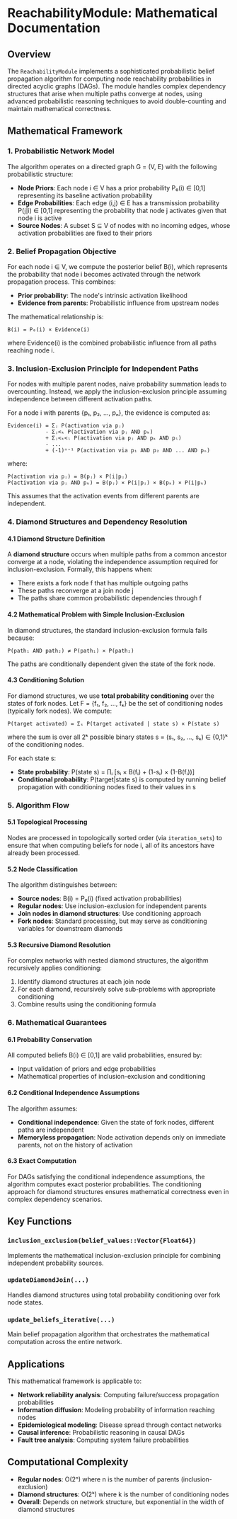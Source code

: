 # ReachabilityModule: Mathematical Documentation

## Overview

The `ReachabilityModule` implements a sophisticated probabilistic belief propagation algorithm for computing node reachability probabilities in directed acyclic graphs (DAGs). The module handles complex dependency structures that arise when multiple paths converge at nodes, using advanced probabilistic reasoning techniques to avoid double-counting and maintain mathematical correctness.

## Mathematical Framework

### 1. Probabilistic Network Model

The algorithm operates on a directed graph G = (V, E) with the following probabilistic structure:

- **Node Priors**: Each node i ∈ V has a prior probability P₀(i) ∈ [0,1] representing its baseline activation probability
- **Edge Probabilities**: Each edge (i,j) ∈ E has a transmission probability P(j|i) ∈ [0,1] representing the probability that node j activates given that node i is active
- **Source Nodes**: A subset S ⊆ V of nodes with no incoming edges, whose activation probabilities are fixed to their priors

### 2. Belief Propagation Objective

For each node i ∈ V, we compute the posterior belief B(i), which represents the probability that node i becomes activated through the network propagation process. This combines:

- **Prior probability**: The node's intrinsic activation likelihood
- **Evidence from parents**: Probabilistic influence from upstream nodes

The mathematical relationship is:
```
B(i) = P₀(i) × Evidence(i)
```

where Evidence(i) is the combined probabilistic influence from all paths reaching node i.

### 3. Inclusion-Exclusion Principle for Independent Paths

For nodes with multiple parent nodes, naive probability summation leads to overcounting. Instead, we apply the inclusion-exclusion principle assuming independence between different activation paths.

For a node i with parents {p₁, p₂, ..., pₙ}, the evidence is computed as:

```
Evidence(i) = Σⱼ P(activation via pⱼ) 
            - Σⱼ<ₖ P(activation via pⱼ AND pₖ)
            + Σⱼ<ₖ<ₗ P(activation via pⱼ AND pₖ AND pₗ)
            - ...
            + (-1)ⁿ⁺¹ P(activation via p₁ AND p₂ AND ... AND pₙ)
```

where:
```
P(activation via pⱼ) = B(pⱼ) × P(i|pⱼ)
P(activation via pⱼ AND pₖ) = B(pⱼ) × P(i|pⱼ) × B(pₖ) × P(i|pₖ)
```

This assumes that the activation events from different parents are independent.

### 4. Diamond Structures and Dependency Resolution

#### 4.1 Diamond Structure Definition

A **diamond structure** occurs when multiple paths from a common ancestor converge at a node, violating the independence assumption required for inclusion-exclusion. Formally, this happens when:

- There exists a fork node f that has multiple outgoing paths
- These paths reconverge at a join node j
- The paths share common probabilistic dependencies through f

#### 4.2 Mathematical Problem with Simple Inclusion-Exclusion

In diamond structures, the standard inclusion-exclusion formula fails because:
```
P(path₁ AND path₂) ≠ P(path₁) × P(path₂)
```

The paths are conditionally dependent given the state of the fork node.

#### 4.3 Conditioning Solution

For diamond structures, we use **total probability conditioning** over the states of fork nodes. Let F = {f₁, f₂, ..., fₖ} be the set of conditioning nodes (typically fork nodes). We compute:

```
P(target activated) = Σₛ P(target activated | state s) × P(state s)
```

where the sum is over all 2ᵏ possible binary states s = (s₁, s₂, ..., sₖ) ∈ {0,1}ᵏ of the conditioning nodes.

For each state s:
- **State probability**: P(state s) = ∏ᵢ [sᵢ × B(fᵢ) + (1-sᵢ) × (1-B(fᵢ))]
- **Conditional probability**: P(target|state s) is computed by running belief propagation with conditioning nodes fixed to their values in s

### 5. Algorithm Flow

#### 5.1 Topological Processing

Nodes are processed in topologically sorted order (via `iteration_sets`) to ensure that when computing beliefs for node i, all of its ancestors have already been processed.

#### 5.2 Node Classification

The algorithm distinguishes between:
- **Source nodes**: B(i) = P₀(i) (fixed activation probabilities)
- **Regular nodes**: Use inclusion-exclusion for independent parents
- **Join nodes in diamond structures**: Use conditioning approach
- **Fork nodes**: Standard processing, but may serve as conditioning variables for downstream diamonds

#### 5.3 Recursive Diamond Resolution

For complex networks with nested diamond structures, the algorithm recursively applies conditioning:

1. Identify diamond structures at each join node
2. For each diamond, recursively solve sub-problems with appropriate conditioning
3. Combine results using the conditioning formula

### 6. Mathematical Guarantees

#### 6.1 Probability Conservation

All computed beliefs B(i) ∈ [0,1] are valid probabilities, ensured by:
- Input validation of priors and edge probabilities
- Mathematical properties of inclusion-exclusion and conditioning

#### 6.2 Conditional Independence Assumptions

The algorithm assumes:
- **Conditional independence**: Given the state of fork nodes, different paths are independent
- **Memoryless propagation**: Node activation depends only on immediate parents, not on the history of activation

#### 6.3 Exact Computation

For DAGs satisfying the conditional independence assumptions, the algorithm computes exact posterior probabilities. The conditioning approach for diamond structures ensures mathematical correctness even in complex dependency scenarios.

## Key Functions

### `inclusion_exclusion(belief_values::Vector{Float64})`
Implements the mathematical inclusion-exclusion principle for combining independent probability sources.

### `updateDiamondJoin(...)`
Handles diamond structures using total probability conditioning over fork node states.

### `update_beliefs_iterative(...)`
Main belief propagation algorithm that orchestrates the mathematical computation across the entire network.

## Applications

This mathematical framework is applicable to:
- **Network reliability analysis**: Computing failure/success propagation probabilities
- **Information diffusion**: Modeling probability of information reaching nodes
- **Epidemiological modeling**: Disease spread through contact networks
- **Causal inference**: Probabilistic reasoning in causal DAGs
- **Fault tree analysis**: Computing system failure probabilities

## Computational Complexity

- **Regular nodes**: O(2ⁿ) where n is the number of parents (inclusion-exclusion)
- **Diamond structures**: O(2ᵏ) where k is the number of conditioning nodes
- **Overall**: Depends on network structure, but exponential in the width of diamond structures